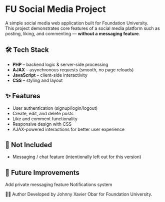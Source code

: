 # FU Social Media Project

A simple social media web application built for Foundation University.  
This project demonstrates core features of a social media platform such as posting, liking, and commenting — **without a messaging feature**.  

## 🛠️ Tech Stack
- **PHP** – backend logic & server-side processing  
- **AJAX** – asynchronous requests (smooth, no page reloads)  
- **JavaScript** – client-side interactivity  
- **CSS** – styling and layout  

## ✨ Features
- User authentication (signup/login/logout)  
- Create, edit, and delete posts  
- Like and comment functionality  
- Responsive design with CSS  
- AJAX-powered interactions for better user experience  

## 🚫 Not Included
- Messaging / chat feature (intentionally left out for this version)  

## 📌 Future Improvements
Add private messaging feature
Notifications system

👨‍💻 Author
Developed by Johnny Xavier Obar for Foundation University.
